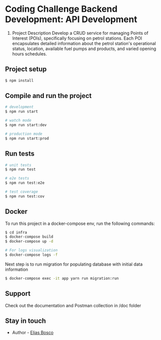 
# Coding Challenge Backend Development: API Development

1. Project Description
Develop a CRUD service for managing Points of Interest (POIs), specifically focusing on
petrol stations. Each POI encapsulates detailed information about the petrol station's
operational status, location, available fuel pumps and products, and varied opening
hours schedules.

## Project setup

```bash
$ npm install
```

## Compile and run the project

```bash
# development
$ npm run start

# watch mode
$ npm run start:dev

# production mode
$ npm run start:prod
```

## Run tests

```bash
# unit tests
$ npm run test

# e2e tests
$ npm run test:e2e

# test coverage
$ npm run test:cov
```

## Docker

To run this project in a docker-compose env, run the following commands:

```bash
$ cd infra
$ docker-compose build
$ docker-compose up -d

# For logs visualization
$ docker-compose logs -f
```
Next step is to run migration for populating database with initial data information
```bash
$ docker-compose exec -it app yarn run migration:run
```

## Support

Check out the documentation and Postman collection in /doc folder

## Stay in touch

- Author - [Elias Bosco](https://www.linkedin.com/in/eliasbosco)
